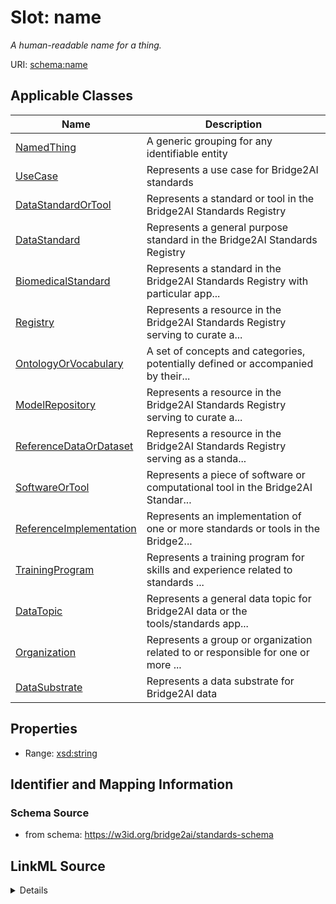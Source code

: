 # Slot: name
_A human-readable name for a thing._


URI: [schema:name](http://schema.org/name)



<!-- no inheritance hierarchy -->




## Applicable Classes

| Name | Description |
| --- | --- |
[NamedThing](NamedThing.md) | A generic grouping for any identifiable entity
[UseCase](UseCase.md) | Represents a use case for Bridge2AI standards
[DataStandardOrTool](DataStandardOrTool.md) | Represents a standard or tool in the Bridge2AI Standards Registry
[DataStandard](DataStandard.md) | Represents a general purpose standard in the Bridge2AI Standards Registry
[BiomedicalStandard](BiomedicalStandard.md) | Represents a standard in the Bridge2AI Standards Registry with particular app...
[Registry](Registry.md) | Represents a resource in the Bridge2AI Standards Registry serving to curate a...
[OntologyOrVocabulary](OntologyOrVocabulary.md) | A set of concepts and categories, potentially defined or accompanied by their...
[ModelRepository](ModelRepository.md) | Represents a resource in the Bridge2AI Standards Registry serving to curate a...
[ReferenceDataOrDataset](ReferenceDataOrDataset.md) | Represents a resource in the Bridge2AI Standards Registry serving as a standa...
[SoftwareOrTool](SoftwareOrTool.md) | Represents a piece of software or computational tool in the Bridge2AI Standar...
[ReferenceImplementation](ReferenceImplementation.md) | Represents an implementation of one or more standards or tools in the Bridge2...
[TrainingProgram](TrainingProgram.md) | Represents a training program for skills and experience related to standards ...
[DataTopic](DataTopic.md) | Represents a general data topic for Bridge2AI data or the tools/standards app...
[Organization](Organization.md) | Represents a group or organization related to or responsible for one or more ...
[DataSubstrate](DataSubstrate.md) | Represents a data substrate for Bridge2AI data






## Properties

* Range: [xsd:string](xsd:string)







## Identifier and Mapping Information







### Schema Source


* from schema: https://w3id.org/bridge2ai/standards-schema




## LinkML Source

<details>
```yaml
name: name
description: A human-readable name for a thing.
from_schema: https://w3id.org/bridge2ai/standards-schema
rank: 1000
slot_uri: schema:name
alias: name
domain_of:
- NamedThing
range: string

```
</details>